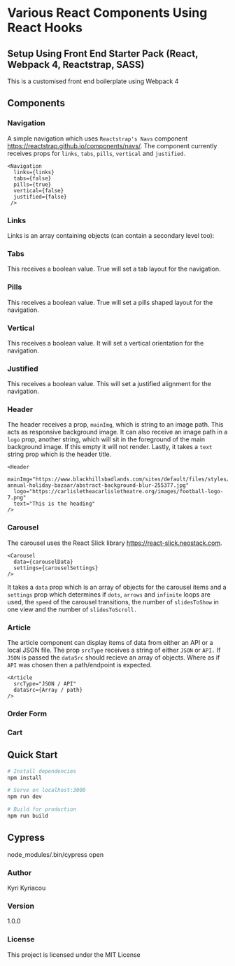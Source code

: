 # Various React Components Using React Hooks

## Setup Using Front End Starter Pack (React, Webpack 4, Reactstrap, SASS)
This is a customised front end boilerplate using Webpack 4

## Components

### Navigation
A simple navigation which uses `Reactstrap's Navs` component https://reactstrap.github.io/components/navs/.  The component currently receives props for `links`, `tabs`, `pills`, `vertical` and `justified.`

    <Navigation 
      links={links} 
      tabs={false}
      pills={true}
      vertical={false}
      justified={false}
     />

### Links 
Links is an array containing objects (can contain a secondary level too):

### Tabs
This receives a boolean value. True will set a tab layout for the navigation.

### Pills   
This receives a boolean value. True will set a pills shaped layout for the navigation.

### Vertical 
This receives a boolean value. It will set a vertical orientation for the navigation.

### Justified
This receives a boolean value. This will set a justified alignment for the navigation.

### Header
The header receives a prop, `mainImg`, which is string to an image path. This acts as responsive background image. It can also receive an image path in a `logo` prop, another string, which will sit in the foreground of the main background image. If this empty it will not render. Lastly, it takes a `text` string prop which is the header title.

    <Header
      mainImg="https://www.blackhillsbadlands.com/sites/default/files/styles/bhb40_page_hero/public/photos/events/5th-annual-holiday-bazaar/abstract-background-blur-255377.jpg"
      logo="https://carlisletheacarlisletheatre.org/images/football-logo-7.png"
      text="This is the heading"
    />

### Carousel
The carousel uses the React Slick library https://react-slick.neostack.com. 

    <Carousel
      data={carouselData}
      settings={carouselSettings}
    />
    
It takes a `data` prop which is an array of objects for the carousel items and a `settings` prop which determines if `dots`, `arrows` and `infinite` loops are used, the `speed` of the carousel transitions, the number of `slidesToShow` in one view and the number of `slidesToScroll.`       

### Article
The article component can display items of data from either an API or a local JSON file. The prop `srcType` receives a string of either `JSON` or `API.` If `JSON` is passed the `dataSrc` should recieve an array of objects. Where as if `API` was chosen then a path/endpoint is expected. 

    <Article
      srcType="JSON / API"
      dataSrc={Array / path}
    />

### Order Form


### Cart

## Quick Start

``` bash
# Install dependencies
npm install

# Serve on localhost:3000
npm run dev

# Build for production
npm run build
```

## Cypress

node_modules/.bin/cypress open

### Author

Kyri Kyriacou

### Version

1.0.0

### License

This project is licensed under the MIT License
